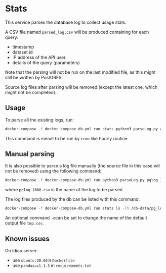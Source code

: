 # Stats

This service parses the database log to collect usage stats.

A CSV file named `parsed_log.csv` will be produced containing for each query.

- timestamp
- dataset id
- IP address of the API user
- details of the query (parameters)

Note that the parsing will not be run on the last modified file, as this might still be written by PostGRES.

Source log files after parsing will be removed (except the latest one, which might not be completed).

## Usage

To parse all the existing logs, run:

```bash
docker-compose -f docker-compose-db.yml run stats python3 parseLog.py all
```

This command is meant to be run by `cron` like hourly routine.

## Manual parsing

It is also possible to parse a log file manually (the source file in this case will not be removed) using the following command:

```bash
docker-compose -f docker-compose-db.yml run python3 parseLog.py pglog_1600.csv
```

where `pglog_1600.csv` is the name of the log to be parsed.

The log files produced by the db can be listed with this command:

```bash
docker-compose -f docker-compose-db.yml run stats ls -lh /db-data/pg_log
```

An optional command `-o`can be set to change the name of the default output file `tmp.csv`.


## Known issues

On Idiap server:
 - use `ubuntu:20.04`in `Dockerfile`
 - use `pandas==1.1.5` in `requirements.txt`
